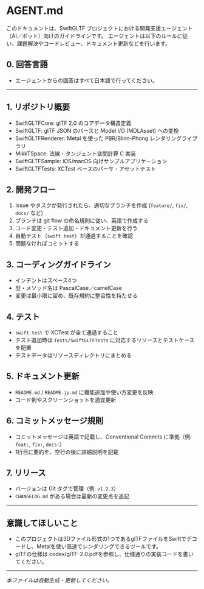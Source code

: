 # AGENT.md

このドキュメントは、SwiftGLTF プロジェクトにおける開発支援エージェント（AI／ボット）向けのガイドラインです。
エージェントは以下のルールに従い、課題解決やコードレビュー、ドキュメント更新などを行います。

## 0. 回答言語
- エージェントからの回答はすべて日本語で行ってください。

---

## 1. リポジトリ概要
- SwiftGLTFCore: glTF 2.0 のコアデータ構造定義
- SwiftGLTF: glTF JSON のパースと Model I/O (MDLAsset) への変換
- SwiftGLTFRenderer: Metal を使った PBR/Blinn-Phong レンダリングライブラリ
- MikkTSpace: 法線・タンジェント空間計算 C 実装
- SwiftGLTFSample: iOS/macOS 向けサンプルアプリケーション
- SwiftGLTFTests: XCTest ベースのパーサ・アセットテスト

## 2. 開発フロー
1. Issue やタスクが発行されたら、適切なブランチを作成 (`feature/`, `fix/`, `docs/` など)
2. ブランチは git flow の命名規則に従い、英語で作成する
3. コード変更・テスト追加・ドキュメント更新を行う
4. 自動テスト（`swift test`）が通過することを確認
5. 問題なければコミットする

## 3. コーディングガイドライン
- インデントはスペース4つ
- 型・メソッド名は PascalCase／camelCase
- 変更は最小限に留め、既存規約に整合性を持たせる

## 4. テスト
- `swift test` で XCTest が全て通過すること
- テスト追加時は `Tests/SwiftGLTFTests` に対応するリソースとテストケースを配置
- テストデータはリソースディレクトリにまとめる

## 5. ドキュメント更新
- `README.md` / `README.jp.md` に機能追加や使い方変更を反映
- コード例やスクリーンショットを適宜更新

## 6. コミットメッセージ規則
- コミットメッセージは英語で記載し、Conventional Commits に準拠（例: `feat:`, `fix:`, `docs:`）
- 1行目に要約を、空行の後に詳細説明を記載

## 7. リリース
- バージョンは Git タグで管理（例: `v1.2.3`）
- `CHANGELOG.md` がある場合は最新の変更点を追記

---

## 意識してほしいこと
- このプロジェクトは3Dファイル形式の1つであるglTFファイルをSwiftでデコードし、Metalを使い高速でレンダリングできるツールです。
- glTFの仕様は.codex/glTF-2.0.pdfを参照し、仕様通りの実装コードを書いてください。

---
_本ファイルは自動生成・更新してください。_
